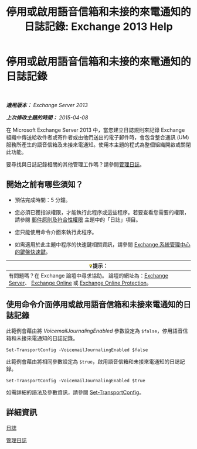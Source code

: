 ﻿---
title: '停用或啟用語音信箱和未接的來電通知的日誌記錄: Exchange 2013 Help'
TOCTitle: 停用或啟用語音信箱和未接的來電通知的日誌記錄
ms:assetid: 5164a92e-69e6-4339-b80c-0cfbf0dc0198
ms:mtpsurl: https://technet.microsoft.com/zh-tw/library/Bb201690(v=EXCHG.150)
ms:contentKeyID: 50473105
ms.date: 05/21/2018
mtps_version: v=EXCHG.150
ms.translationtype: MT
---

# 停用或啟用語音信箱和未接的來電通知的日誌記錄

 

_**適用版本：** Exchange Server 2013_

_**上次修改主題的時間：** 2015-04-08_

在 Microsoft Exchange Server 2013 中，當您建立日誌規則來記錄 Exchange 組織中傳送給收件者或寄件者或由他們送出的電子郵件時，會包含整合通訊 (UM) 服務所產生的語音信箱及未接來電通知。使用本主題的程式為整個組織開啟或關閉此功能。

要尋找與日誌記錄相關的其他管理工作嗎？請參閱[管理日誌](manage-journaling-exchange-2013-help.md)。

## 開始之前有哪些須知？

  - 預估完成時間：5 分鐘。

  - 您必須已獲指派權限，才能執行此程序或這些程序。若要查看您需要的權限，請參閱 [郵件原則及符合性權限](messaging-policy-and-compliance-permissions-exchange-2013-help.md) 主題中的「日誌」項目。

  - 您只能使用命令介面來執行此程序。

  - 如需適用於此主題中程序的快速鍵相關資訊，請參閱 [Exchange 系統管理中心的鍵盤快速鍵](keyboard-shortcuts-in-the-exchange-admin-center-exchange-online-protection-help.md)。

<table>
<thead>
<tr class="header">
<th><img src="images/Bb124558.tip(EXCHG.150).gif" title="提示" alt="提示" />提示：</th>
</tr>
</thead>
<tbody>
<tr class="odd">
<td>有問題嗎？在 Exchange 論壇中尋求協助。 論壇的網址為：<a href="https://go.microsoft.com/fwlink/p/?linkid=60612">Exchange Server</a>、 <a href="https://go.microsoft.com/fwlink/p/?linkid=267542">Exchange Online</a> 或 <a href="https://go.microsoft.com/fwlink/p/?linkid=285351">Exchange Online Protection</a>。</td>
</tr>
</tbody>
</table>


## 使用命令介面停用或啟用語音信箱和未接來電通知的日誌記錄

此範例會藉由將 *VoicemailJournalingEnabled* 參數設定為 `$false`，停用語音信箱和未接來電通知的日誌記錄。

    Set-TransportConfig -VoicemailJournalingEnabled $false

此範例會藉由將相同參數設定為 `$true`，啟用語音信箱和未接來電通知的日誌記錄。

    Set-TransportConfig -VoicemailJournalingEnabled $true

如需詳細的語法及參數資訊，請參閱 [Set-TransportConfig](https://technet.microsoft.com/zh-tw/library/bb124151\(v=exchg.150\))。

## 詳細資訊

[日誌](journaling-exchange-2013-help.md)

[管理日誌](manage-journaling-exchange-2013-help.md)

